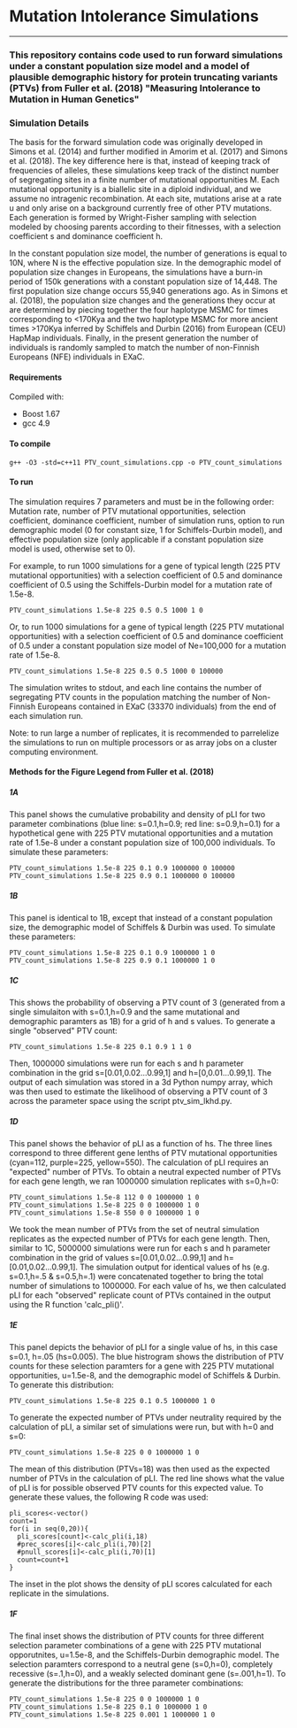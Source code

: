 # Mutation Intolerance Simulations
-----------------------------------
### This repository contains code used to run forward simulations under a constant population size model and a model of plausible demographic history for protein truncating variants (PTVs) from Fuller et al. (2018) "Measuring Intolerance to Mutation in Human Genetics"

### Simulation Details
The basis for the forward simulation code was originally developed in Simons et al. (2014) and further modified in Amorim et al. (2017) and Simons et al. (2018). The key difference here is that, instead of keeping track of frequencies of alleles, these simulations keep track of the distinct number of segregating sites in a finite number of mutational opportunities M. Each mutational opportunity is a biallelic site in a diploid individual, and we assume no intragenic recombination. At each site, mutations arise at a rate u and only arise on a background currently free of other PTV mutations. Each generation is formed by Wright-Fisher sampling with selection modeled by choosing parents according to their fitnesses, with a selection coefficient s and dominance coefficient h.

In the constant population size model, the number of generations is equal to 10N, where N is the effective population size. In the demographic model of population size changes in Europeans, the simulations have a burn-in period of 150k generations with a constant population size of 14,448. The first population size change occurs 55,940 generations ago. As in Simons et al. (2018), the population size changes and the generations they occur at are determined by piecing together the four haplotype MSMC for times corresponding to <170Kya and the two haplotype MSMC for more ancient times >170Kya inferred by Schiffels and Durbin (2016) from European (CEU) HapMap individuals. Finally, in the present generation the number of individuals is randomly sampled to match the number of non-Finnish Europeans (NFE) individuals in EXaC.

#### Requirements
Compiled with: 
 - Boost 1.67
 - gcc 4.9

#### To compile
```
g++ -O3 -std=c++11 PTV_count_simulations.cpp -o PTV_count_simulations
```

#### To run 

The simulation requires 7 parameters and must be in the following order: Mutation rate, number of PTV mutational opportunities, selection coefficient, dominance coefficient, number of simulation runs, option to run demographic model (0 for constant size, 1 for Schiffels-Durbin model), and effective population size (only applicable if a constant population size model is used, otherwise set to 0).

For example, to run 1000 simulations for a gene of typical length (225 PTV mutational opportunities) with a selection coefficient of 0.5 and dominance coefficient of 0.5 using the Schiffels-Durbin model for a mutation rate of 1.5e-8.

```
PTV_count_simulations 1.5e-8 225 0.5 0.5 1000 1 0
```
Or, to run 1000 simulations for a gene of typical length (225 PTV mutational opportunities) with a selection coefficient of 0.5 and dominance coefficient of 0.5 under a constant population size model of Ne=100,000 for a mutation rate of 1.5e-8.
```
PTV_count_simulations 1.5e-8 225 0.5 0.5 1000 0 100000
```
The simulation writes to stdout, and each line contains the number of segregating PTV counts in the population matching the number of Non-Finnish Europeans contained in EXaC (33370 individuals) from the end of each simulation run.

Note: to run large a number of replicates, it is recommended to parrelelize the simulations to run on multiple processors or as array jobs on a cluster computing environment.


#### Methods for the Figure Legend from Fuller et al. (2018)

##### 1A
This panel shows the cumulative probability and density of pLI for two parameter combinations (blue line: s=0.1,h=0.9; red line: s=0.9,h=0.1) for a hypothetical gene with 225 PTV mutational opportunities and a mutation rate of 1.5e-8 under a constant population size of 100,000 individuals. To simulate these parameters:

````
PTV_count_simulations 1.5e-8 225 0.1 0.9 1000000 0 100000
PTV_count_simulations 1.5e-8 225 0.9 0.1 1000000 0 100000 
````
##### 1B
This panel is identical to 1B, except that instead of a constant population size, the demographic model of Schiffels & Durbin was used. To simulate these parameters:

````
PTV_count_simulations 1.5e-8 225 0.1 0.9 1000000 1 0
PTV_count_simulations 1.5e-8 225 0.9 0.1 1000000 1 0
````

##### 1C
This shows the probability of observing a PTV count of 3 (generated from a single simulaiton with s=0.1,h=0.9 and the same mutational and demographic paramters as 1B) for a grid of h and s values. To generate a single "observed" PTV count:

````
PTV_count_simulations 1.5e-8 225 0.1 0.9 1 1 0
````
Then, 1000000 simulations were run for each s and h parameter combination in the grid s=[0.01,0.02...0.99,1] and h=[0,0.01...0.99,1]. The output of each simulation was stored in a 3d Python numpy array, which was then used to estimate the likelihood of observing a PTV count of 3 across the parameter space using the script ptv_sim_lkhd.py.

##### 1D
This panel shows the behavior of pLI as a function of hs. The three lines correspond to three different gene lenths of PTV mutational opportunities (cyan=112, purple=225, yellow=550). The calculation of pLI requires an "expected" number of PTVs. To obtain a neutral expected number of PTVs for each gene length, we ran 1000000 simulation replicates with s=0,h=0:

````
PTV_count_simulations 1.5e-8 112 0 0 1000000 1 0
PTV_count_simulations 1.5e-8 225 0 0 1000000 1 0
PTV_count_simulations 1.5e-8 550 0 0 1000000 1 0
````
We took the mean number of PTVs from the set of neutral simulation replicates as the expected number of PTVs for each gene length. Then, similar to 1C, 5000000 simulations were run for each s and h parameter combination in the grid of values s=[0.01,0.02...0.99,1] and h=[0.01,0.02...0.99,1]. The simulation output for identical values of hs (e.g. s=0.1,h=.5 & s=0.5,h=.1) were concatenated together to bring the total number of simulations to 1000000. For each value of hs, we then calculated pLI for each "observed" replicate count of PTVs contained in the output using the R function 'calc_pli()'.

##### 1E
This panel depicts the behavior of pLI for a single value of hs, in this case s=0.1, h=.05 (hs=0.005). The blue histrogram shows the distribution of PTV counts for these selection paramters for a gene with 225 PTV mutational opportunities, u=1.5e-8, and the demographic model of Schiffels & Durbin. To generate this distribution:
````
PTV_count_simulations 1.5e-8 225 0.1 0.5 1000000 1 0
````
To generate the expected number of PTVs under neutrality required by the calculation of pLI, a similar set of simulations were run, but with h=0 and s=0:
````
PTV_count_simulations 1.5e-8 225 0 0 1000000 1 0
````
The mean of this distribution (PTVs=18) was then used as the expected number of PTVs in the calculation of pLI. The red line shows what the value of pLI is for possible observed PTV counts for this expected value. To generate these values, the following R code was used:
````
pli_scores<-vector()
count=1
for(i in seq(0,20)){
  pli_scores[count]<-calc_pli(i,18)
  #prec_scores[i]<-calc_pli(i,70)[2]
  #pnull_scores[i]<-calc_pli(i,70)[1]
  count=count+1
}
````
The inset in the plot shows the density of pLI scores calculated for each replicate in the simulations.
##### 1F
The final inset shows the distribution of PTV counts for three different selection parameter combinations of a gene with 225 PTV mutational opporutnites, u=1.5e-8, and the Schiffels-Durbin demographic model. The selection paramters correspond to a neutral gene (s=0,h=0), completely recessive (s=.1,h=0), and a weakly selected dominant gene (s=.001,h=1). To generate the distributions for the three parameter combinations:

````
PTV_count_simulations 1.5e-8 225 0 0 1000000 1 0
PTV_count_simulations 1.5e-8 225 0.1 0 1000000 1 0
PTV_count_simulations 1.5e-8 225 0.001 1 1000000 1 0
````

